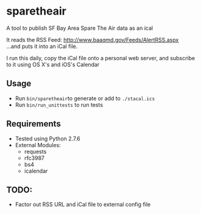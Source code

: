 # sparetheair

A tool to publish SF Bay Area Spare The Air data as an ical

It reads the RSS Feed: http://www.baaqmd.gov/Feeds/AlertRSS.aspx  
...and puts it into an iCal file.

I run this daily, copy the iCal file onto a personal web server, and subscribe to it using OS X's and iOS's Calendar

## Usage
* Run `bin/sparetheair`to generate or add to `./stacal.ics`
* Run `bin/run_unittests` to run tests

## Requirements
* Tested using Python 2.7.6
* External Modules:
    * requests
    * rfc3987
    * bs4
    * icalendar

## TODO:
* Factor out RSS URL and iCal file to external config file
